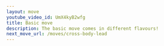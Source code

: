 ```yaml
---
layout: move
youtube_video_id: UmX4kyB2wfg
title: Basic move
description: The basic move comes in different flavours!
next_move_url: /moves/cross-body-lead
---
```

